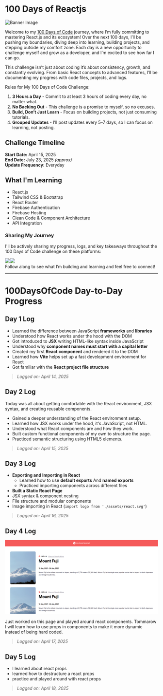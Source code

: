 # 100 Days of Reactjs

![Banner Image](https://github.com/dipanshu447/100-days-of-react/blob/main/assets/banner.png)

Welcome to my [100 Days of Code](https://www.100daysofcode.com/) journey, where I’m fully committing to mastering React.js and its ecosystem! Over the next 100 days, I’ll be pushing my boundaries, diving deep into learning, building projects, and stepping outside my comfort zone. Each day is a new opportunity to challenge myself and grow as a developer, and I’m excited to see how far I can go.

This challenge isn’t just about coding it’s about consistency, growth, and constantly evolving. From basic React concepts to advanced features, I’ll be documenting my progress with code files, projects, and logs.

Rules for My 100 Days of Code Challenge:

1. **3 Hours a Day** - Commit to at least 3 hours of coding every day, no matter what.
2. **No Backing Out** - This challenge is a promise to myself, so no excuses.
3. **Build, Don’t Just Learn** - Focus on building projects, not just consuming tutorials.
4. **Grouped Updates** - I’ll post updates every 5–7 days, so I can focus on learning, not posting.

## Challenge Timeline

**Start Date:** April 15, 2025  
**End Date:** July 23, 2025 *(approx)*  
**Update Frequency:** Everyday

## What I'm Learning

- React.js
- Tailwind CSS & Bootstrap
- React Router
- Firebase Authentication
- Firebase Hosting
- Clean Code & Component Architecture
- API Integration

### Sharing My Journey

I'll be actively sharing my progress, logs, and key takeaways throughout the 100 Days of Code challenge on these platforms:
<div style="display:flex">
  <a href="https://x.com/dipanshuu_sahu"><img src="https://img.icons8.com/?size=100&id=phOKFKYpe00C&format=png&color=ffffff" width=50/></a>
  <a href="https://www.threads.net/@dipanshuu447"><img src="https://img.icons8.com/?size=100&id=AS2a6aA9BwK3&format=png&color=ffffff" width=50/></a>
</div>
Follow along to see what I’m building and learning and feel free to connect!

---

# 100DaysOfCode Day-to-Day Progress

## Day 1 Log

- Learned the difference between JavaScript **frameworks** and **libraries**
- Understood how React works under the hood with the DOM
- Got introduced to **JSX** writing HTML-like syntax inside JavaScript
- Understood why **component names must start with a capital letter**
- Created my first **React component** and rendered it to the DOM
- Learned how **Vite** helps set up a fast development environment for React
- Got familiar with the **React project file structure**

> *Logged on: April 14, 2025*

## Day 2 Log

Today was all about getting comfortable with the React environment, JSX syntax, and creating reusable components.

- Gained a deeper understanding of the React environment setup.
- Learned how JSX works under the hood, it's JavaScript, not HTML.
- Understood what React components are and how they work.
- Built custom functional components of my own to structure the page.
- Practiced semantic structuring using HTML5 elements.

> *Logged on: April 15, 2025*

## Day 3 Log

- **Exporting and Importing in React**
  - Learned how to use **default exports** And **named exports**
  - Practiced importing components across different files
- **Built a Static React Page**
- JSX syntax & component nesting
- File structure and modular components
- Image importing in React (`import logo from './assets/react.svg'`)

> *Logged on: April 16, 2025*

## Day 4 Log

![Practice Page](./Day-04/prac.png)

Just worked on this page and played around react components. Tommarow I will learn how to use props in components to make it more dynamic instead of being hard coded.

> *Logged on: April 17, 2025*

## Day 5 Log

- I learned about react props
- learned how to destructure a react props 
- practice and played around with react props

> *Logged on: April 18, 2025*
